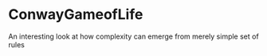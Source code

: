 # ConwayGameofLife
An interesting look at how complexity can emerge from merely simple set of rules
